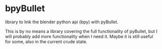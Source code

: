 # bpyBullet
library to link the blender python api (bpy) with pyBullet.

This is by no means a library covering the full functionality of pyBullet, but I will probably add more functionality when I need it. 
Maybe it is still useful for some, also in the current crude state.